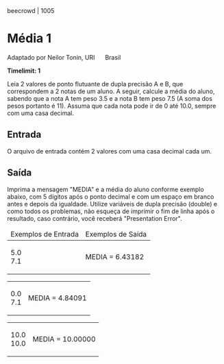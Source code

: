 <div class="header">
<span>beecrowd | 1005</span>
<h1>Média 1</h1>
<div><p>
Adaptado por Neilor Tonin, URI <img alt src="https://resources.beecrowd.com.br/gallery/images/flags/br.gif" style="width: 16px; height: 11px; " /> Brasil</p>
</div>
<strong>Timelimit: 1</strong>
</div>
<div class="problem">
<div class="description">
<p>
Leia 2 valores de ponto flutuante de dupla precisão A e B, que correspondem a 2 notas de um aluno. A seguir, calcule a média do aluno, sabendo que a nota A tem peso 3.5 e a nota B tem peso 7.5 (A soma dos pesos portanto é 11). Assuma que cada nota pode ir de 0 até 10.0, sempre com uma casa decimal.</p>
</div>
<h2>Entrada</h2>
<div class="input">
<p>
O arquivo de entrada contém 2 valores com uma casa decimal cada um.</p>
</div>
<h2>Saída</h2>
<div class="output">
<p>
Imprima a mensagem "MEDIA" e a média do aluno conforme exemplo abaixo, com 5 dígitos após o ponto decimal e com um espaço em branco antes e depois da igualdade. Utilize variáveis de dupla precisão (double) e como todos os problemas, não esqueça de imprimir o fim de linha após o resultado, caso contrário, você receberá "Presentation Error".</p>
</div>
<div class="both"></div>
<table>
<thead>
<tr>
<td>Exemplos de Entrada</td>
<td>Exemplos de Saída</td>
</tr>
</thead>
<tbody>
<tr>
<td class="division">
<p>
5.0<br/>
7.1</p>
</td>
<td>
<p>
MEDIA = 6.43182</p>
</td>
</tr>
</tbody>
</table>
<table>
<tbody>
<tr>
<td class="division">
<p>
0.0<br/>
7.1</p>
</td>
<td>
<p>
MEDIA = 4.84091</p>
</td>
</tr>
</tbody>
</table>
<table>
<tbody>
<tr>
<td class="division">
<p>
10.0<br/>
10.0</p>
</td>
<td>
<p>
MEDIA = 10.00000</p>
</td>
</tr>
</tbody>
</table>
</div>
